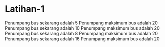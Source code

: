 # Latihan-1
Penumpang bus sekarang adalah 5
Penumpang maksimum bus adalah 20
Penumpang bus sekarang adalah 10
Penumpang maksimum bus adalah 20
Penumpang bus sekarang adalah 8
Penumpang maksimum bus adalah 20
Penumpang bus sekarang adalah 16
Penumpang maksimum bus adalah 20
